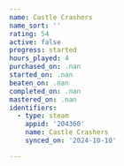 ```yaml
---
name: Castle Crashers
name_sort: ''
rating: 54
active: false
progress: started
hours_played: 4
purchased_on: .nan
started_on: .nan
beaten_on: .nan
completed_on: .nan
mastered_on: .nan
identifiers:
  - type: steam
    appid: '204360'
    name: Castle Crashers
    synced_on: '2024-10-10'

---
```

